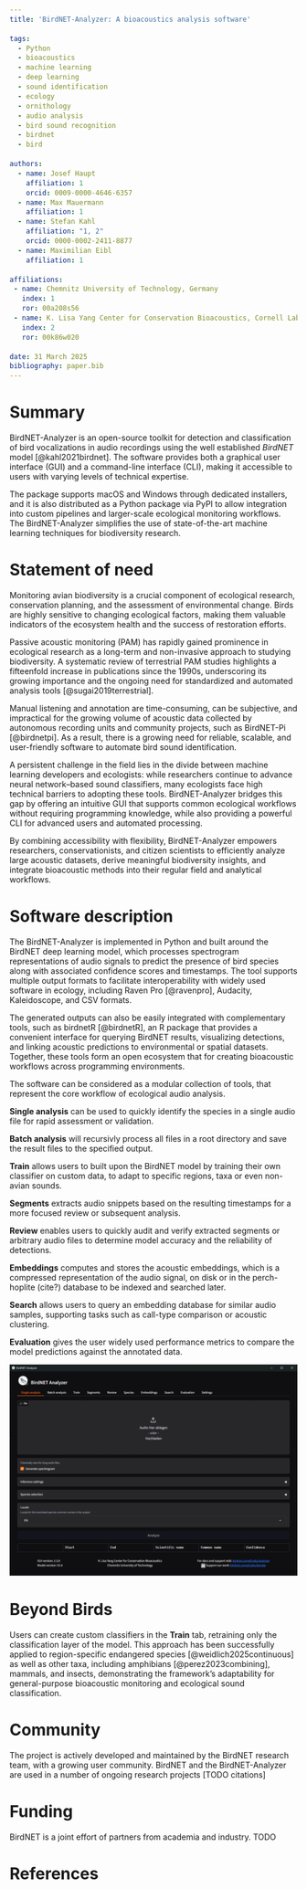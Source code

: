 ```yaml
---
title: 'BirdNET-Analyzer: A bioacoustics analysis software'

tags:
  - Python
  - bioacoustics
  - machine learning
  - deep learning
  - sound identification
  - ecology
  - ornithology
  - audio analysis
  - bird sound recognition
  - birdnet
  - bird

authors:
  - name: Josef Haupt
    affiliation: 1
    orcid: 0009-0000-4646-6357
  - name: Max Mauermann
    affiliation: 1
  - name: Stefan Kahl
    affiliation: "1, 2"
    orcid: 0000-0002-2411-8877
  - name: Maximilian Eibl
    affiliation: 1
  
affiliations:
 - name: Chemnitz University of Technology, Germany
   index: 1
   ror: 00a208s56
 - name: K. Lisa Yang Center for Conservation Bioacoustics, Cornell Lab of Ornithology, Cornell University, USA
   index: 2
   ror: 00k86w020

date: 31 March 2025
bibliography: paper.bib
---
```


# Summary

BirdNET-Analyzer is an open-source toolkit for detection and classification of bird vocalizations in audio recordings using the well established *BirdNET* model [@kahl2021birdnet]. The software provides both a graphical user interface (GUI) and a command-line interface (CLI), making it accessible to users with varying levels of technical expertise.

The package supports macOS and Windows through dedicated installers, and it is also distributed as a Python package via PyPI to allow integration into custom pipelines and larger-scale ecological monitoring workflows. The BirdNET-Analyzer simplifies the use of state-of-the-art machine learning techniques for biodiversity research.

# Statement of need

Monitoring avian biodiversity is a crucial component of ecological research, conservation planning, and the assessment of environmental change. Birds are highly sensitive to changing ecological factors, making them valuable indicators of the ecosystem health and the success of restoration efforts.

Passive acoustic monitoring (PAM) has rapidly gained prominence in ecological research as a long-term and non-invasive approach to studying biodiversity. A systematic review of terrestrial PAM studies highlights a fifteenfold increase in publications since the 1990s, underscoring its growing importance and the ongoing need for standardized and automated analysis tools [@sugai2019terrestrial].

Manual listening and annotation are time-consuming, can be subjective, and impractical for the growing volume of acoustic data collected by autonomous recording units and community projects, such as BirdNET-Pi [@birdnetpi]. As a result, there is a growing need for reliable, scalable, and user-friendly software to automate bird sound identification.

A persistent challenge in the field lies in the divide between machine learning developers and ecologists: while researchers continue to advance neural network–based sound classifiers, many ecologists face high technical barriers to adopting these tools. BirdNET-Analyzer bridges this gap by offering an intuitive GUI that supports common ecological workflows without requiring programming knowledge, while also providing a powerful CLI for advanced users and automated processing.

By combining accessibility with flexibility, BirdNET-Analyzer empowers researchers, conservationists, and citizen scientists to efficiently analyze large acoustic datasets, derive meaningful biodiversity insights, and integrate bioacoustic methods into their regular field and analytical workflows.

# Software description

The BirdNET-Analyzer is implemented in Python and built around the BirdNET deep learning model, which processes spectrogram representations of audio signals to predict the presence of bird species along with associated confidence scores and timestamps. The tool supports multiple output formats to facilitate interoperability with widely used software in ecology, including Raven Pro [@ravenpro], Audacity, Kaleidoscope, and CSV formats.

The generated outputs can also be easily integrated with complementary tools, such as birdnetR [@birdnetR], an R package that provides a convenient interface for querying BirdNET results, visualizing detections, and linking acoustic predictions to environmental or spatial datasets. Together, these tools form an open ecosystem that for creating bioacoustic workflows across programming environments.

The software can be considered as a modular collection of tools, that represent the core workflow of ecological audio analysis.

**Single analysis** can be used to quickly identify the species in a single audio file for rapid assessment or validation.

**Batch analysis** will recursivly process all files in a root directory and save the result files to the specified output.

**Train** allows users to built upon the BirdNET model by training their own classifier on custom data, to adapt to specific regions, taxa or even non-avian sounds.

**Segments** extracts audio snippets based on the resulting timestamps for a more focused review or subsequent analysis.

**Review** enables users to quickly audit and verify extracted segments or arbitrary audio files to determine model accuracy and the reliability of detections.

**Embeddings** computes and stores the acoustic embeddings, which is a compressed representation of the audio signal, on disk or in the perch-hoplite (cite?) database to be indexed and searched later.

**Search** allows users to query an embedding database for similar audio samples, supporting tasks such as call-type comparison or acoustic clustering.

**Evaluation** gives the user widely used performance metrics to compare the model predictions against the annotated data.

![The graphical interface of the BirdNET-Analyzer](fig/gui.png)

# Beyond Birds

Users can create custom classifiers in the **Train** tab, retraining only the classification layer of the model. This approach has been successfully applied to region-specific endangered species [@weidlich2025continuous] as well as other taxa, including amphibians [@perez2023combining], mammals, and insects, demonstrating the framework’s adaptability for general-purpose bioacoustic monitoring and ecological sound classification.

# Community

The project is actively developed and maintained by the BirdNET research team, with a growing user community. BirdNET and the BirdNET-Analyzer are used in a number of ongoing research projects [TODO citations]

# Funding

BirdNET is a joint effort of partners from academia and industry. TODO

# References

